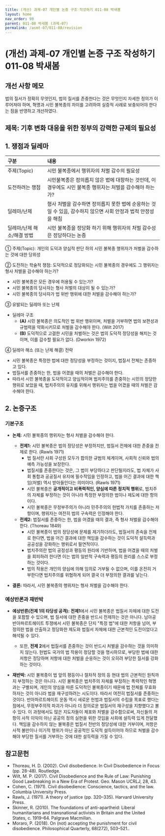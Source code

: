 ```yaml
---
title: (개선) 과제-07 개인별 논증 구조 작성하기 011-08 박새봄
layout: home
nav_order: 99
parent: 011-08 박새봄 (과제-07)
permalink: /asmt-07/011-08/revision
---
```


# (개선) 과제-07 개인별 논증 구조 작성하기 011-08 박새봄 

## 개선 사항 메모

법의 질서가 정확히 무엇인지, 법의 질서를 존중한다는 것은 무엇인지 자세한 정의가 이루어져야 하며, 혁명과 시민 불복종의 차이를 고려하여 실증적 사례로 보충되어야 한다는 점을 반영하고 개선하였다.

## 제목: 기후 변화 대응을 위한 정부의 강력한 규제의 필요성  

## 1. 쟁점과 딜레마

| 구분 | 내용 |
|:---|:---|
| 주제(Topic) | 시민 불복종에서 행위자의 처벌 감수의 필요성 |
| 도전하려는 쟁점 | 시민불복종은 정의롭지 않은 법에 대항하는 것인데, 이 경우에도 시민 불복종 행위자는 처벌을 감수해야 하는가? |
| 딜레마/난제 | 형사 처벌을 감수하면 정의롭지 못한 법에 순응하는 것일 수 있음, 감수하지 않으면 사회 안정과 법적 안정성을 해침 |
| 딜레마/난제 해소/해결 방법 | 시민 불복종을 정당화 하기 위해 행위자의 처벌 감수성은 정당하다는 논증 |

① 주제(Topic): 개인의 도덕과 양심적 판단 하의 시민 불복종 행위자가 처벌을 감수하는 것에 대한 당위성

② 도전하는 학술적 쟁점: 도덕적으로 정당화되는 시민 불복종의 경우에도 그 행위자는 형사 처벌을 감수해야 하는가? 

- 시민 불복종은 모든 경우에 허용될 수 있는가?
- 시민 불복종의 당사자는 형사 처벌의 대상이 될 수 있는가?
- 시민 불복종의 당사자가 법 위반 행위에 대한 처벌을 감수해야 하는가? 

③ 유발되는 딜레마 또는 난제

- 딜레마 구조
  - **(A)** 시민 불복종은 의도적인 법 위반 행위이며, 처벌을 거부하면 법의 보편성과 규범력을 약화시키므로 처벌을 감수해야 한다. (Wilt 2017)
  - **(B)** 도덕적으로 고결한 시민을 처벌하는 것은 법의 도덕적 정당성을 해치는 것이며, 이를 감수할 필요가 없다. (Dworkin 1972)

④ 딜레마 해소 (또는 난제 해결) 전략
- 시민 불복종은 특정한 법에 대한 정당성을 부정하는 것이지, 법질서 전체는 존중하고 있다.
- 법질서를 존중하는 한, 법을 어겼을 때의 처벌은 감수해야 한다. 
- 따라서 시민 불복종을 도덕적이고 양심적이며 법치주의를 존중하는 시민의 정당한 행위로 보았을 때, 법치주의의 유지를 위해서 행위자는 법을 어겼을 때의 처벌은 감수해야 한다. 

## 2. 논증구조

### 기본구조

- **논제:** 시민 불복종의 행위자는 형사 처벌을 감수해야 한다. 

  - **전제1:** 시민 불복종은 법의 정당성은 부정하지만, 법질서 전체에 대한 존중을 전제로 한다.  (Rawls 1971)
    - 법 질서란 사회 구성원 모두가 합의한 규범의 체계이며, 사회적 신뢰와 법의 예측 가능성을 보장한다. 
    - 법질서를 존중한다는 것은, 그 법이 부당하다고 판단될지라도, 법 자체가 사회 통합과 공공질서 유지에 필수적임을 인정하고, 법을 어긴 결과에 대한 책임(처벌) 역시 받아들인다는 의미이다.  (Rawls 1971)
    - 시민 불복종은 **공개적이고 비폭력적인, 양심에 따른 정치적 행위**로, 법치주의 자체를 부정하는 것이 아니라 특정한 부정의한 법이나 제도에 대한 항의이다. 
	- 시민 불복종은 무정부주의가 아니라 민주주의의 헌법적 가치를 존중하는 저항이며, 행위자는 여전히 법의 구속력은 인정해야 한다. 
  - **전제2:** 법질서를 존중하는 한, 법을 어겼을 때의 결과, 즉 형사 처벌을 감수해야 한다. (Thoreau 1849)
    - 시민 불복종이 법의 정당성에 문제를 제기하더라도, 법질서의 존속을 전제로 한다면, 법을 어긴 결과에 대한 책임을 감수하는 것이 도덕적 설득력과 공공성을 강화하는 행위로서 필연적이다.  
    - 법치주의란 법의 공정성과 평등의 원리에 기반하며, 법을 어겼을 때의 처벌을 회피하려 한다면 이는 법의 일반적 구속력과 평등의 원리를 스스로 부정하는 것이다. 
    - 법의 적용은 개인의 양심에 의해 임의로 거부될 수 없으며, 이를 온전히 거부한다면 법치주의를 위협하게 되어 결국 더 부정의한 결과를 낳는다. 
 - **결론:** 따라서, 시민 불복종의 행위자는 형사 처벌을 감수해야 한다.  

### 예상반론과 재반박

- **예상반론(전제 1의 타당성 공격):** **전제1**에서 시민 불복종은 법질서 자체에 대한 도전을 포함할 수 있으며, 법 질서에 대한 존중을 반드시 전제하는 것은 아니다. 남아공 반아파르트헤이트 투쟁에서 시민 불복종은 단지 "특정 법"에 대한 저항을 넘어, 부정의한 법을 산출하고 정당화한 제도와 법질서 자체에 대한 근본적인 도전이었다고 해석될 수 있다. 
  - 또한, **전제 2**에서 법질서를 존중하는 것이 반드시 처벌을 감수하는 것을 의미하지 않는다. 헌법도 국가의 법 작용이 정당할 것을 명시하므로, 부당한 법에 대한 저항은 정당하며 저항에 대한 처벌을 순응하는 것이 오히려 부당한 질서를 강화하는 것이다. 


- **재반박:** 시민 불복종이 법 앞의 평등이나 절차적 정의 등 현대 법의 근본적인 원칙까지 부정하는 것은 아니다. 시민 불복종은 법치주의 자체를 부정하는 폭력적인 혁명과는 구별되며, 개인의 양심을 따른 도덕적인 불복종이기 때문에 법 전체를 무효화 하자는 것이 아니라 법을 재구성하려는 시도이다. 따라서 여전히 법질서를 존중하는 것이다. 반아파르트헤이트 운동 역시 새로운 헌법과 법질서의 수립을 목표로 했다는 점에서, 무정부주의적 파괴가 아니라 더 정의로운 법질서의 재구성을 지향했다고 볼 수 있다. 이 과정에서도 많은 지도자들이 체포와 처벌을 감수함으로써, 자신들의 저항이 사적 이익이 아닌 공공의 정의 실현을 위한 것임을 사회에 설득력 있게 전달했다. 책임을 감수하지 않는 불복종은 법질서 전반의 정당성에 대한 거부이며, 저항은 사적 불만이나 이기적 행위가 아닌 공공적인 도덕적 설득이어야 하므로 처벌을 감수해야 부당한 질서를 거부하는 것에 대한 설득력을 가질 수 있다. 

## 참고문헌

- Thoreau, H. D. (2002). Civil disobedience. In Civil Disobedience in Focus (pp. 28-48). Routledge.
- Wilt, M. P. (2017). Civil Disobedience and the Rule of Law: Punishing Good Lawbreaking in a New Era of Protest. Geo. Mason UCRLJ, 28, 43.
- Cohen, C. (1971). Civil disobedience: Conscience, tactics, and the law. Columbia University Press.
- Rawls, J. (1971). A theory of justice (pp. 320–335). Harvard University Press.
- Skinner, R. (2010). The foundations of anti-apartheid: Liberal humanitarians and transnational activists in Britain and the United States, c. 1919–64. Palgrave Macmillan.
- Moraro, P. (2018). On (not) accepting the punishment for civil disobedience. Philosophical Quarterly, 68(272), 503–521..